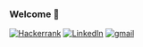### Welcome 🚀

[![Hackerrank](https://img.shields.io/badge/-Hackerrank-Green)](https://www.hackerrank.com/h_braga_albor?hr_r=1)
[![LinkedIn](https://img.shields.io/badge/-LinkedIn-blue)](https://www.linkedin.com/in/henrique-braga-7583134b/)
[![gmail](https://img.shields.io/badge/-Gmail-red)](mailto:h.braga.albor@gmail.com?Subject=subject)
